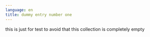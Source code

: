 ```yaml
---
language: en
title: dummy entry number one
---
```

this is just for test to avoid that this collection is completely empty
